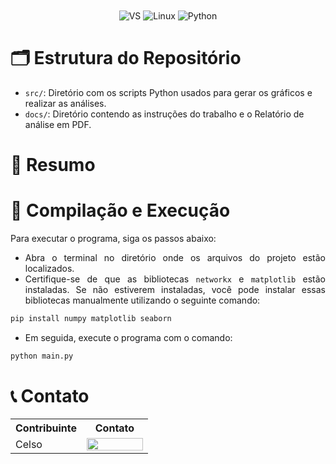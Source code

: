<div align="center" style="display: inline_block">
  <img align="center" alt="VS" src="https://img.shields.io/badge/Visual_Studio_Code-0078D4?style=for-the-badge&logo=visual%20studio%20code&logoColor=white" />
  <img align="center" alt="Linux" src="https://img.shields.io/badge/Linux-FCC624?style=for-the-badge&logo=linux&logoColor=black" />
  <img align="center" alt="Python" src="https://img.shields.io/badge/Python-3776AB?style=for-the-badge&logo=python&logoColor=white" />
</div>

# 🗂️​ Estrutura do Repositório

- `src/`: Diretório com os scripts Python usados para gerar os gráficos e realizar as análises.
- `docs/`: Diretório contendo as instruções do trabalho e o Relatório de análise em PDF.
<!-- - `imgs/`: Diretório com as imagens utilizadas na documentação. -->

# 📝 Resumo

<div align="justify">
<!-- Este repositório apresenta o desenvolvimento e a análise de diversas operações e composições fuzzy aplicadas ao estudo de relações fuzzy. As implementações exploradas incluem as operações fuzzy (<code>Complemento</code>, <code>União</code>, <code>Interseção</code>, <code>T-Normas</code>, <code>S-Normas</code>) e das composições (<code>Max-Min</code>, <code>Min-Max</code> e <code>Max-Prod</code>). Esses métodos são avaliados com base em seu impacto nas relações fuzzy entre variáveis do universo em análise, permitindo uma análise detalhada das interações entre conjuntos fuzzy. O cenário de aplicação envolve conjuntos de altura e idade, com o objetivo de investigar a eficácia de diferentes composições e operações fuzzy. Os resultados destacam as variações que cada método proporciona na representação das relações fuzzy, possibilitando uma análise comparativa das abordagens em termos de flexibilidade e precisão. -->
</div>

# 🔄 Compilação e Execução 

<div align="justify">
Para executar o programa, siga os passos abaixo:

- Abra o terminal no diretório onde os arquivos do projeto estão localizados.
- Certifique-se de que as bibliotecas `networkx` e `matplotlib` estão instaladas. Se não estiverem instaladas, você pode instalar essas bibliotecas manualmente utilizando o seguinte comando:

```bash
pip install numpy matplotlib seaborn
```

- Em seguida, execute o programa com o comando:

```bash
python main.py
```

</div>

# 📞 Contato

<table align="center">
  <tr>
    <th>Contribuinte</th>
    <th>Contato</th>
  </tr>
  <tr>
    <td>Celso</td>
    <td><a href="https://t.me/celso_vsf"><img align="center" height="20px" width="90px" src="https://img.shields.io/badge/Telegram-2CA5E0?style=for-the-badge&logo=telegram&logoColor=white"/> </td>
  </tr>
</table>